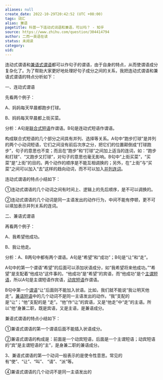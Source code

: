 ```yaml
---
aliases: null
create_date: 2022-10-29T20:42:52 (UTC +08:00)
tags: 词汇
alias: 兼语
pagetitle: 科普一下连动式词语和兼语，可以吗？ - 知乎
source: https://www.zhihu.com/question/304414794
author: 二而一英语在读
status: 未阅读
category: 
uid: 
---
```


连动式谓语和[兼语式谓语](https://www.zhihu.com/search?q=%E5%85%BC%E8%AF%AD%E5%BC%8F%E8%B0%93%E8%AF%AD&search_source=Entity&hybrid_search_source=Entity&hybrid_search_extra=%7B%22sourceType%22%3A%22answer%22%2C%22sourceId%22%3A912249869%7D)都可以作句子的谓语，由于自身的特点，从而使谓语成分复杂化了。为了帮助大家更好地处理好句子成分之间的关系，我把连动式谓语和兼语式谓语的特点分析如下：

一、连动式谓语

先看两个例子：

A、妈妈每天早晨都跑步打球。

B、妈妈每天早晨都上街买菜。

分析：A句是[联合式短语](https://www.zhihu.com/search?q=%E8%81%94%E5%90%88%E5%BC%8F%E7%9F%AD%E8%AF%AD&search_source=Entity&hybrid_search_source=Entity&hybrid_search_extra=%7B%22sourceType%22%3A%22answer%22%2C%22sourceId%22%3A912249869%7D)作谓语。B句是连动式短语作谓语。

构成联合式短语的几个部分之间具有并列、选择等关系。A句中“跑步打球”是并列的两个小动词短语，它们之间没有前后次序之分，把它们的位置颠倒成“打球跑步”，句子的意思也不变；而且在“跑步”和“打球”之间加上适当的连词，如：“跑步和打球”、“又跑步又打球”，对句子的意思也毫无影响。B句中“上街买菜”，“买菜”是“上街”的目的。两个动作的顺序是不能互相调换的；另外，在“上街”与“买菜”之间可以加入“去”这样的趋向动词，而不可以加入[并列连词](https://www.zhihu.com/search?q=%E5%B9%B6%E5%88%97%E8%BF%9E%E8%AF%8D&search_source=Entity&hybrid_search_source=Entity&hybrid_search_extra=%7B%22sourceType%22%3A%22answer%22%2C%22sourceId%22%3A912249869%7D)。

连动式谓语的特点小结如下：

①连动式谓语的几个动词之间有时间上、逻辑上的先后顺序，是不可以调换的。

②连动式谓语的几个动词是同一主语发出的动作行为，中间不能有停顿，更不可以填加表示并列关系的连词。

二、兼语式谓语

再看两个例子：

A、我希望他成功。

B、我让他走。

分析：A、B两句中都有两个谓语。A句是“希望”和“成功”；B句是“让”和“走”。

A句中的第一个谓语“希望”的后面可以添加状语成分，如“我希望将来他成功。”“希望”是支配着“他成功”这件事的。“他成功”是“希望”的宾语，而“他成功”是个[主谓短语](https://www.zhihu.com/search?q=%E4%B8%BB%E8%B0%93%E7%9F%AD%E8%AF%AD&search_source=Entity&hybrid_search_source=Entity&hybrid_search_extra=%7B%22sourceType%22%3A%22answer%22%2C%22sourceId%22%3A912249869%7D)，所以A句是主谓短语作宾语，[动宾短语](https://www.zhihu.com/search?q=%E5%8A%A8%E5%AE%BE%E7%9F%AD%E8%AF%AD&search_source=Entity&hybrid_search_source=Entity&hybrid_search_extra=%7B%22sourceType%22%3A%22answer%22%2C%22sourceId%22%3A912249869%7D)作谓语。

B句中第一个[谓语](https://www.zhihu.com/search?q=%E8%B0%93%E8%AF%AD&search_source=Entity&hybrid_search_source=Entity&hybrid_search_extra=%7B%22sourceType%22%3A%22answer%22%2C%22sourceId%22%3A912249869%7D)“让”后面则不能加入状语。比如，我们就不能说“我让明天他走”。[兼语短语](https://www.zhihu.com/search?q=%E5%85%BC%E8%AF%AD%E7%9F%AD%E8%AF%AD&search_source=Entity&hybrid_search_source=Entity&hybrid_search_extra=%7B%22sourceType%22%3A%22answer%22%2C%22sourceId%22%3A912249869%7D)中的几个动词不是同一主语发出的动作。“我”支配的是“让”；“他”支配的是 “走”。“他”作“让”的宾语，又是“他走”中“走”的主语。所以“他”身兼二职，既是宾语，又是主语，是兼语成分。

兼语式谓语的特点小结如下：

①兼语式谓语的第一个谓语后面不能插入状语成分。

②兼语式谓语的构成是：前面是一个动宾短语，后面是一个主谓短语；动宾短语的“宾”是主谓短语的“主”，是身兼二职的兼语成分。

3、兼语式谓语的第一个动词一般表示的是使令性意思。常见的有“使”、“让”、“叫”、 “请”、“派”等。

④兼语式谓语的几个动词不是同一主语发出的
